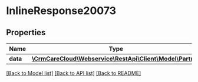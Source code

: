 # InlineResponse20073

## Properties
Name | Type | Description | Notes
------------ | ------------- | ------------- | -------------
**data** | [**\CrmCareCloud\Webservice\RestApi\Client\Model\Partner**](Partner.md) |  | [optional] 

[[Back to Model list]](../../README.md#documentation-for-models) [[Back to API list]](../../README.md#documentation-for-api-endpoints) [[Back to README]](../../README.md)


